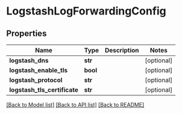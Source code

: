 # LogstashLogForwardingConfig

## Properties
Name | Type | Description | Notes
------------ | ------------- | ------------- | -------------
**logstash_dns** | **str** |  | [optional] 
**logstash_enable_tls** | **bool** |  | [optional] 
**logstash_protocol** | **str** |  | [optional] 
**logstash_tls_certificate** | **str** |  | [optional] 

[[Back to Model list]](../README.md#documentation-for-models) [[Back to API list]](../README.md#documentation-for-api-endpoints) [[Back to README]](../README.md)


